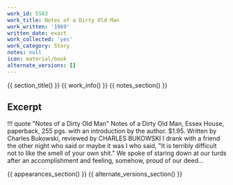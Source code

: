```yaml
---
work_id: 5583
work_title: Notes of a Dirty Old Man
work_written: '1969'
written_date: exact
work_collected: 'yes'
work_category: Story
notes: null
icon: material/book
alternate_versions: []
---
```


{{ section_title() }}
{{ work_info() }}
{{ notes_section() }}
## Excerpt
!!! quote "Notes of a Dirty Old Man"
    Notes of a Dirty Old Man, Essex House, paperback, 255 pgs. with an introduction by the author. $1.95. Written by Charles Bukowski, reviewed by CHARLES BUKOWSKI
    I drank with a friend the other night who said or maybe it was I who said, "It is terribly difficult not to like the smell of your own shit." We spoke of staring down at our turds after an accomplishment and feeling, somehow, proud of our deed...

{{ appearances_section() }}
{{ alternate_versions_section() }}